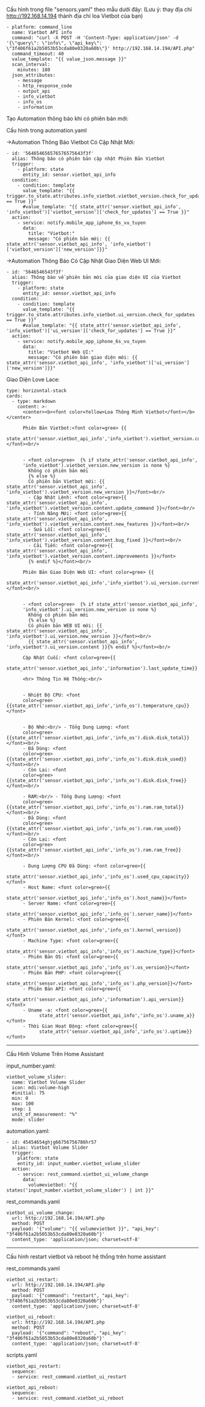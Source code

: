 Cấu hình trong file "sensors.yaml" theo mẫu dưới đây:
(Lưu ý: thay địa chỉ http://192.168.14.194 thành địa chỉ loa Vietbot của bạn)

    - platform: command_line
      name: Vietbot API info
      command: "curl -X POST -H 'Content-Type: application/json' -d '{\"query\": \"info\", \"api_key\": \"3f406f61a2b5053b53cda80e0320a60b\"}' http://192.168.14.194/API.php"
      command_timeout: 40
      value_template: "{{ value_json.message }}"
      scan_interval:
        minutes: 180
      json_attributes:
        - message
        - http_response_code
        - output_api
        - info_vietbot
        - info_os
        - information

Tạo Automation thông báo khi có phiên bản mới:

Cấu hình trong automation.yaml

->Automation Thông Báo Vietbot Có Cập Nhật Mới:

    - id: '564654656576576575643f3f'
      alias: Thông báo có phiên bản cập nhật Phiên Bản Vietbot
      trigger:
        - platform: state
          entity_id: sensor.vietbot_api_info
      condition:
        - condition: template
          value_template: "{{ trigger.to_state.attributes.info_vietbot.vietbot_version.check_for_updates == True }}"
          #value_template: "{{ state_attr('sensor.vietbot_api_info', 'info_vietbot')['vietbot_version']['check_for_updates'] == True }}"
      action:
        - service: notify.mobile_app_iphone_6s_vu_tuyen
          data:
            title: "Vietbot:"
            message: "Có phiên bản mới: {{ state_attr('sensor.vietbot_api_info', 'info_vietbot')['vietbot_version']['new_version']}}"

->Automation Thông Báo  Có Cập Nhật Giao Diện Web UI Mới:

    - id: '5646546543f3f'
      alias: Thông báo về phiên bản mới của giao diện UI của Vietbot
      trigger:
        - platform: state
          entity_id: sensor.vietbot_api_info
      condition:
        - condition: template
          value_template: "{{ trigger.to_state.attributes.info_vietbot.ui_version.check_for_updates == True }}"
          #value_template: "{{ state_attr('sensor.vietbot_api_info', 'info_vietbot')['ui_version']['check_for_updates'] == True }}"
      action:
        - service: notify.mobile_app_iphone_6s_vu_tuyen
          data:
            title: "Vietbot Web UI:"
            message: "Có phiên bản giao diện mới: {{ state_attr('sensor.vietbot_api_info', 'info_vietbot')['ui_version']['new_version']}}"


Giao Diện Love Lace:

    type: horizontal-stack
    cards:
      - type: markdown
        content: >-
          <center><b><font color=Yellow>Loa Thông Minh Vietbot</font></b></center>

          Phiên Bản Vietbot:<font color=gree> {{
          state_attr('sensor.vietbot_api_info','info_vietbot').vietbot_version.current_version}}</font><br/>


          - <font color=gree>  {% if state_attr('sensor.vietbot_api_info',
          'info_vietbot').vietbot_version.new_version is none %}
            Không có phiên bản mới
            {% else %}
            Có phiên bản Vietbot mới: {{ state_attr('sensor.vietbot_api_info', 'info_vietbot').vietbot_version.new_version }}</font><br/>
            - Cập Nhật Lệnh: <font color=gree>{{ state_attr('sensor.vietbot_api_info', 'info_vietbot').vietbot_version.content.update_command }}</font><br/>
            - Tính Năng Mới: <font color=gree>{{ state_attr('sensor.vietbot_api_info', 'info_vietbot').vietbot_version.content.new_features }}</font><br/>
            - Sửa Lỗi: <font color=gree>{{ state_attr('sensor.vietbot_api_info', 'info_vietbot').vietbot_version.content.bug_fixed }}</font><br/>
            - Cải Tiến: <font color=gree>{{ state_attr('sensor.vietbot_api_info', 'info_vietbot').vietbot_version.content.improvements }}</font>
            {% endif %}</font><br/>
        
          Phiên Bản Giao Diện Web UI: <font color=gree> {{
          state_attr('sensor.vietbot_api_info','info_vietbot').ui_version.current_version}}</font><br/>


          - <font color=gree>  {% if state_attr('sensor.vietbot_api_info',
          'info_vietbot').ui_version.new_version is none %}
            Không có phiên bản mới
            {% else %}
            Có phiên bản WEB UI mới: {{ state_attr('sensor.vietbot_api_info', 'info_vietbot').ui_version.new_version }}</font><br/>
            {{ state_attr('sensor.vietbot_api_info', 'info_vietbot').ui_version.content }}{% endif %}</font><br/>

          Cập Nhật Cuối: <font color=gree>{{
                state_attr('sensor.vietbot_api_info','information').last_update_time}}'</font>

          <hr> Thông Tin Hệ Thống:<br/>


          - Nhiệt Độ CPU: <font
          color=gree>{{state_attr('sensor.vietbot_api_info','info_os').temperature_cpu}}</font>

      
          - Bộ Nhớ:<br/> - Tổng Dung Lượng: <font
          color=gree>{{state_attr('sensor.vietbot_api_info','info_os').disk.disk_total}}</font><br/>
          - Đã Dùng: <font
          color=gree>{{state_attr('sensor.vietbot_api_info','info_os').disk.disk_used}}</font><br/>
          - Còn Lại: <font
          color=gree>{{state_attr('sensor.vietbot_api_info','info_os').disk.disk_free}}</font><br/>

          - RAM:<br/> - Tổng Dung Lượng: <font
          color=gree>{{state_attr('sensor.vietbot_api_info','info_os').ram.ram_total}}</font><br/>
          - Đã Dùng: <font
          color=gree>{{state_attr('sensor.vietbot_api_info','info_os').ram.ram_used}}</font><br/>
          - Còn Lại: <font
          color=gree>{{state_attr('sensor.vietbot_api_info','info_os').ram.ram_free}}</font><br/>

          - Dung Lượng CPU Đã Dùng: <font color=gree>{{
                state_attr('sensor.vietbot_api_info','info_os').used_cpu_capacity}}</font>
          - Host Name: <font color=gree>{{
                state_attr('sensor.vietbot_api_info','info_os').host_name}}</font>
          - Server Name: <font color=gree>{{
                state_attr('sensor.vietbot_api_info','info_os').server_name}}</font>
          - Phiên Bản Kernel: <font color=gree>{{
                state_attr('sensor.vietbot_api_info','info_os').kernel_version}}</font>
          - Machine Type: <font color=gree>{{
                state_attr('sensor.vietbot_api_info','info_os').machine_type}}</font>
          - Phiên Bản OS: <font color=gree>{{
                state_attr('sensor.vietbot_api_info','info_os').os_version}}</font>
          - Phiên Bản PHP: <font color=gree>{{
                state_attr('sensor.vietbot_api_info','info_os').php_version}}</font>
          - Phiên Bản API: <font color=gree>{{
                state_attr('sensor.vietbot_api_info','information').api_version}}</font>
          - Uname -a: <font color=gree>{{
                state_attr('sensor.vietbot_api_info','info_os').uname_a}}</font>
          - Thời Gian Hoạt Động: <font color=gree>{{
                state_attr('sensor.vietbot_api_info','info_os').uptime}}</font>

______________________________________________________________________________________________
Cấu Hình Volume Trên Home Assistant

input_number.yaml:

    vietbot_volume_slider:
      name: Vietbot Volume Slider
      icon: mdi:volume-high
      #initial: 75
      min: 0
      max: 100
      step: 1
      unit_of_measurement: "%"
      mode: slider

automation.yaml:

    - id: 45454654ghjg66756756786hr57
      alias: Vietbot Volume Slider
      trigger:
        platform: state
        entity_id: input_number.vietbot_volume_slider
      action:
        - service: rest_command.vietbot_ui_volume_change
          data:
            volumevietbot: "{{ states('input_number.vietbot_volume_slider') | int }}"

rest_commands.yaml

    vietbot_ui_volume_change:
      url: http://192.168.14.194/API.php
      method: POST
      payload: '{"volume": "{{ volumevietbot }}", "api_key": "3f406f61a2b5053b53cda80e0320a60b"}'
      content_type: 'application/json; charset=utf-8'
________________________________________________________________________
Cấu hình restart vietbot và reboot hệ thống trên home assistant

rest_commands.yaml

    vietbot_ui_restart:
      url: http://192.168.14.194/API.php
      method: POST
      payload: '{"command": "restart", "api_key": "3f406f61a2b5053b53cda80e0320a60b"}'
      content_type: 'application/json; charset=utf-8'
  
    vietbot_ui_reboot:
      url: http://192.168.14.194/API.php
      method: POST
      payload: '{"command": "reboot", "api_key": "3f406f61a2b5053b53cda80e0320a60b"}'
      content_type: 'application/json; charset=utf-8'

scripts.yaml

    vietbot_api_restart:
      sequence:  
      - service: rest_command.vietbot_ui_restart

    vietbot_api_reboot:
      sequence:  
      - service: rest_command.vietbot_ui_reboot
      

